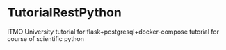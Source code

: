# TutorialRestPython
ITMO University tutorial for flask+postgresql+docker-compose tutorial for course of scientific python
